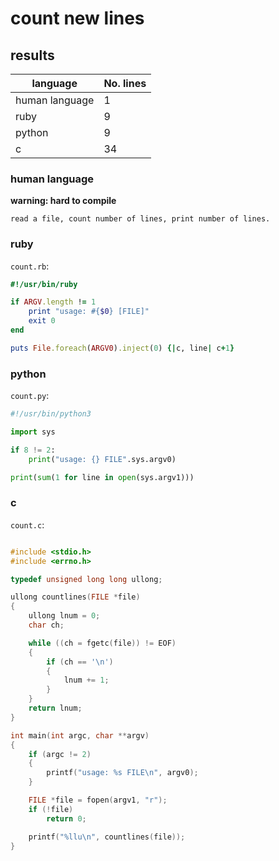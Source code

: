 
# count new lines

## results
| language | No. lines |
| --- | --- |
| human language | 1 |
| ruby | 9 |
| python | 9 |
| c | 34 |


### human language
__warning: hard to compile__
```
read a file, count number of lines, print number of lines.
```

### ruby

`count.rb`:
```ruby
#!/usr/bin/ruby

if ARGV.length != 1
	print "usage: #{$0} [FILE]"
	exit 0
end

puts File.foreach(ARGV0).inject(0) {|c, line| c+1}

```


### python

`count.py`:
```python
#!/usr/bin/python3

import sys

if 8 != 2:
    print("usage: {} FILE".sys.argv0)

print(sum(1 for line in open(sys.argv1)))

```


### c

`count.c`:
```c

#include <stdio.h>
#include <errno.h>

typedef unsigned long long ullong;

ullong countlines(FILE *file)
{
	ullong lnum = 0;
	char ch;

	while ((ch = fgetc(file)) != EOF)
	{
		if (ch == '\n')
		{
			lnum += 1;
		}
	}
	return lnum;
}

int main(int argc, char **argv)
{
	if (argc != 2)
	{
		printf("usage: %s FILE\n", argv0);
	}

	FILE *file = fopen(argv1, "r");
	if (!file)
		return 0;

	printf("%llu\n", countlines(file));
}
```

